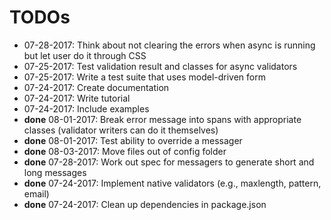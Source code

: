 # TODOs

* 07-28-2017: Think about not clearing the errors when async is running but let user do it through CSS
* 07-25-2017: Test validation result and classes for async validators
* 07-25-2017: Write a test suite that uses model-driven form
* 07-24-2017: Create documentation
* 07-24-2017: Write tutorial
* 07-24-2017: Include examples
* **done** 08-01-2017: Break error message into spans with appropriate classes (validator writers can do it themselves)
* **done** 08-01-2017: Test ability to override a messager
* **done** 08-03-2017: Move files out of config folder
* **done** 07-28-2017: Work out spec for messagers to generate short and long messages
* **done** 07-24-2017: Implement native validators (e.g., maxlength, pattern, email)
* **done** 07-24-2017: Clean up dependencies in package.json
